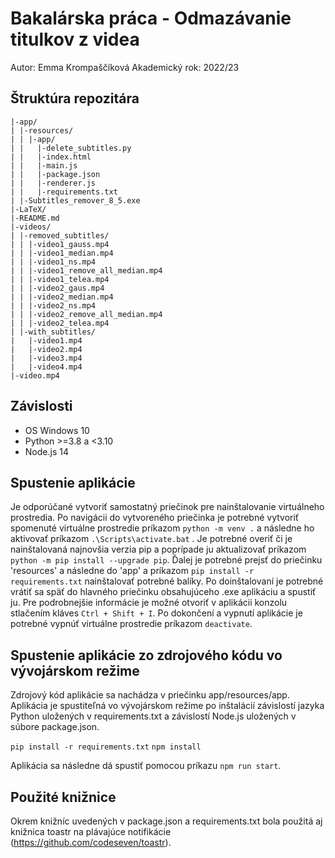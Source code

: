 # Bakalárska práca - Odmazávanie titulkov z videa

Autor: Emma Krompaščíková
Akademický rok: 2022/23

## Štruktúra repozitára
```CD-ROM
|-app/
| |-resources/
| | |-app/     
| |   |-delete_subtitles.py
| |   |-index.html
| |   |-main.js
| |   |-package.json
| |   |-renderer.js
| |   |-requirements.txt
| |-Subtitles_remover_8_5.exe
|-LaTeX/
|-README.md
|-videos/
| |-removed_subtitles/
| | |-video1_gauss.mp4
| | |-video1_median.mp4
| | |-video1_ns.mp4
| | |-video1_remove_all_median.mp4
| | |-video1_telea.mp4
| | |-video2_gaus.mp4
| | |-video2_median.mp4
| | |-video2_ns.mp4
| | |-video2_remove_all_median.mp4
| | |-video2_telea.mp4
| |-with_subtitles/
|   |-video1.mp4
|   |-video2.mp4
|   |-video3.mp4
|   |-video4.mp4
|-video.mp4
```
## Závislosti
- OS Windows 10
- Python >=3.8 a <3.10
- Node.js 14

## Spustenie aplikácie
Je odporúčané vytvoriť samostatný priečinok pre nainštalovanie virtuálneho prostredia.
Po navigácii do vytvoreného priečinka je potrebné vytvoriť spomenuté virtuálne prostredie príkazom `python -m venv .` a následne ho aktivovať príkazom `.\Scripts\activate.bat` . Je potrebné overiť či je nainštalovaná najnovšia verzia pip a poprípade ju aktualizovať príkazom `python -m pip install --upgrade pip`. Ďalej je potrebné prejsť do priečinku 'resources' a následne do 'app' a príkazom `pip install -r requirements.txt` nainštalovať potrebné balíky. Po doinštalovaní je potrebné vrátiť sa späť do hlavného priečinku obsahujúceho .exe aplikáciu a spustiť ju. Pre podrobnejšie informácie je možné otvoriť v aplikácii konzolu stlačením kláves `Ctrl + Shift + I`. Po dokončení a vypnutí  aplikácie je potrebné vypnúť virtuálne prostredie príkazom `deactivate`.

## Spustenie aplikácie zo zdrojového kódu vo vývojárskom režime
Zdrojový kód aplikácie sa nachádza v priečinku app/resources/app. Aplikácia je spustiteľná vo vývojárskom režime po inštalácií závislostí jazyka Python uložených v requirements.txt a závislostí Node.js uložených v súbore package.json.

`pip install -r requirements.txt`
`npm install`

Aplikácia sa následne dá spustiť pomocou príkazu `npm run start`.

## Použité knižnice
Okrem knižníc uvedených v package.json a requirements.txt bola použitá aj knižnica toastr na plávajúce notifikácie (https://github.com/codeseven/toastr).

